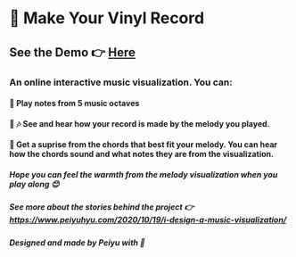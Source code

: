 # :musical_score: Make Your Vinyl Record
## See the Demo :point_right: <a href="https://vinyl-record-maker.web.app/">Here</a> 

### An online interactive music visualization. You can:
#### :musical_keyboard:   Play notes from 5 music octaves 
#### :art: :notes:   See and hear how your record is made by the melody you played. 
#### :wind_chime:   Get a suprise from the chords that best fit your melody. You can hear how the chords sound and what notes they are from the visualization.

##### Hope you can feel the warmth from the melody visualization when you play along :blush:
##### See more about the stories behind the project :point_right: <a href="">https://www.peiyuhyu.com/2020/10/19/i-design-a-music-visualization/</a> 
##### Designed and made by Peiyu with :heartbeat:

